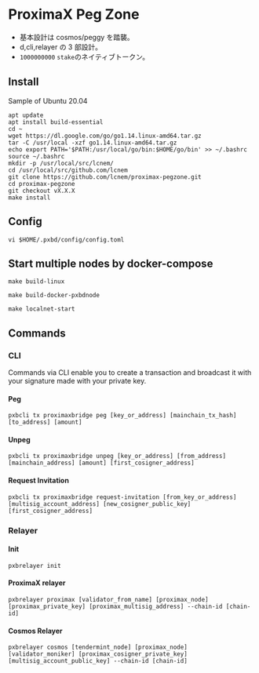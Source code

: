 # ProximaX Peg Zone

- 基本設計は cosmos/peggy を踏襲。
- d,cli,relayer の 3 部設計。
- `1000000000` `stake`のネイティブトークン。

## Install

Sample of Ubuntu 20.04

```shell
apt update
apt install build-essential
cd ~
wget https://dl.google.com/go/go1.14.linux-amd64.tar.gz
tar -C /usr/local -xzf go1.14.linux-amd64.tar.gz
echo export PATH='$PATH:/usr/local/go/bin:$HOME/go/bin' >> ~/.bashrc
source ~/.bashrc
mkdir -p /usr/local/src/lcnem/
cd /usr/local/src/github.com/lcnem
git clone https://github.com/lcnem/proximax-pegzone.git
cd proximax-pegzone
git checkout vX.X.X
make install
```

## Config

```shell
vi $HOME/.pxbd/config/config.toml
```

## Start multiple nodes by docker-compose

```
make build-linux

make build-docker-pxbdnode

make localnet-start
```

## Commands

### CLI

Commands via CLI enable you to create a transaction and broadcast it with your signature made with your private key.

#### Peg

```shell
pxbcli tx proximaxbridge peg [key_or_address] [mainchain_tx_hash] [to_address] [amount]
```

#### Unpeg

```shell
pxbcli tx proximaxbridge unpeg [key_or_address] [from_address] [mainchain_address] [amount] [first_cosigner_address]
```

#### Request Invitation

```shell
pxbcli tx proximaxbridge request-invitation [from_key_or_address] [multisig_account_address] [new_cosigner_public_key] [first_cosigner_address]
```

### Relayer

#### Init

```shell
pxbrelayer init
```

#### ProximaX relayer

```shell
pxbrelayer proximax [validator_from_name] [proximax_node] [proximax_private_key] [proximax_multisig_address] --chain-id [chain-id]
```

#### Cosmos Relayer

```shell
pxbrelayer cosmos [tendermint_node] [proximax_node] [validator_moniker] [proximax_cosigner_private_key] [multisig_account_public_key] --chain-id [chain-id]
```
